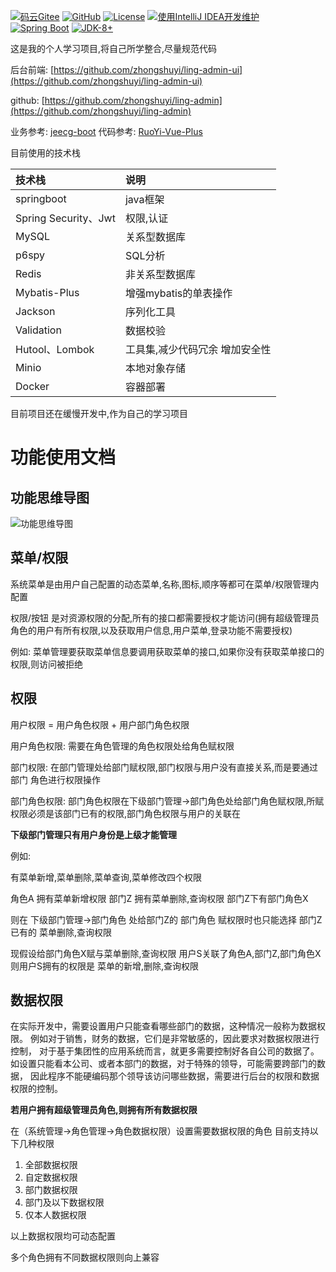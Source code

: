 [![码云Gitee](https://gitee.com/zhong_shu_yi/mall/badge/star.svg?theme=blue)](https://gitee.com/zhong_shu_yi/mall)
[![GitHub](https://img.shields.io/github/stars/zhongshuyi/mall.svg?style=social&label=Stars)](https://github.com/JavaLionLi/RuoYi-Vue-Plus)
[![License](https://img.shields.io/badge/License-MIT-blue.svg)](https://gitee.com/JavaLionLi/RuoYi-Vue-Plus/blob/master/LICENSE)
[![使用IntelliJ IDEA开发维护](https://img.shields.io/badge/IntelliJ%20IDEA-提供支持-blue.svg)](https://www.jetbrains.com/?from=RuoYi-Vue-Plus)
<br>
[![Spring Boot](https://img.shields.io/badge/Spring%20Boot-2.4.5-blue.svg)]()
[![JDK-8+](https://img.shields.io/badge/JDK-8-green.svg)]()

这是我的个人学习项目,将自己所学整合,尽量规范代码

后台前端: [https://github.com/zhongshuyi/ling-admin-ui](https://github.com/zhongshuyi/ling-admin-ui)

github: [https://github.com/zhongshuyi/ling-admin](https://github.com/zhongshuyi/ling-admin)

业务参考: [jeecg-boot](http://jeecg.com)
代码参考: [RuoYi-Vue-Plus](https://gitee.com/JavaLionLi/RuoYi-Vue-Plus)

目前使用的技术栈

| 技术栈                 | 说明               |
|:--------------------|:-----------------|
| springboot          | java框架           |
| Spring Security、Jwt | 权限,认证            |
| MySQL               | 关系型数据库           |
| p6spy               | SQL分析            |
| Redis               | 非关系型数据库          |
| Mybatis-Plus        | 增强mybatis的单表操作   |
| Jackson             | 序列化工具            |
| Validation          | 数据校验             |
| Hutool、Lombok       | 工具集,减少代码冗余 增加安全性 |
| Minio               | 本地对象存储           |
| Docker              | 容器部署             |

目前项目还在缓慢开发中,作为自己的学习项目

# 功能使用文档

## 功能思维导图

![功能思维导图](http://121.196.144.187:9000/mall/img/ling-admin.png)

## 菜单/权限

系统菜单是由用户自己配置的动态菜单,名称,图标,顺序等都可在菜单/权限管理内配置

权限/按钮 是对资源权限的分配,所有的接口都需要授权才能访问(拥有超级管理员角色的用户有所有权限,以及获取用户信息,用户菜单,登录功能不需要授权)

例如: 菜单管理要获取菜单信息要调用获取菜单的接口,如果你没有获取菜单接口的权限,则访问被拒绝

## 权限

用户权限 = 用户角色权限 + 用户部门角色权限

用户角色权限: 需要在角色管理的角色权限处给角色赋权限

部门权限: 在部门管理处给部门赋权限,部门权限与用户没有直接关系,而是要通过部门 角色进行权限操作

部门角色权限: 部门角色权限在下级部门管理->部门角色处给部门角色赋权限,所赋权限必须是该部门已有的权限,部门角色权限与用户的关联在

**下级部门管理只有用户身份是上级才能管理**

例如:

有菜单新增,菜单删除,菜单查询,菜单修改四个权限

角色A 拥有菜单新增权限
部门Z 拥有菜单删除,查询权限
部门Z下有部门角色X

则在 下级部门管理->部门角色 处给部门Z的 部门角色 赋权限时也只能选择 部门Z 已有的 菜单删除,查询权限

现假设给部门角色X赋与菜单删除,查询权限
用户S关联了角色A,部门Z,部门角色X
则用户S拥有的权限是 菜单的新增,删除,查询权限

## 数据权限

在实际开发中，需要设置用户只能查看哪些部门的数据，这种情况一般称为数据权限。
例如对于销售，财务的数据，它们是非常敏感的，因此要求对数据权限进行控制， 对于基于集团性的应用系统而言，就更多需要控制好各自公司的数据了。如设置只能看本公司、或者本部门的数据，对于特殊的领导，可能需要跨部门的数据，
因此程序不能硬编码那个领导该访问哪些数据，需要进行后台的权限和数据权限的控制。

**若用户拥有超级管理员角色,则拥有所有数据权限**

在（系统管理->角色管理->角色数据权限）设置需要数据权限的角色 目前支持以下几种权限

1. 全部数据权限
2. 自定数据权限
3. 部门数据权限
4. 部门及以下数据权限
5. 仅本人数据权限

以上数据权限均可动态配置

多个角色拥有不同数据权限则向上兼容






